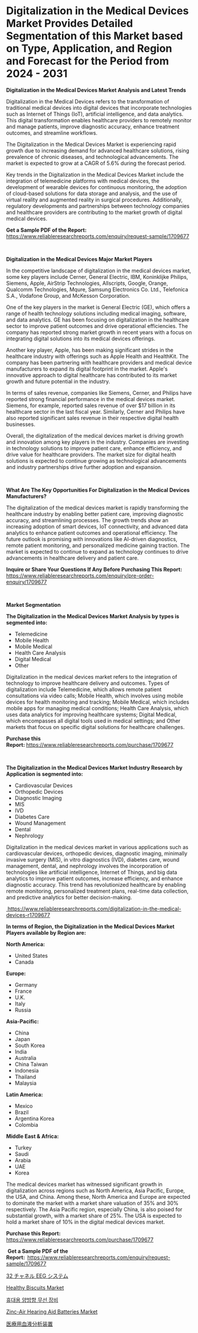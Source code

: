 <p><h1>Digitalization in the Medical Devices Market Provides Detailed Segmentation of this Market based on Type, Application, and Region and Forecast for the Period from 2024 - 2031</h1></p><p><strong>Digitalization in the Medical Devices Market Analysis and Latest Trends</strong></p>
<p><p>Digitalization in the Medical Devices refers to the transformation of traditional medical devices into digital devices that incorporate technologies such as Internet of Things (IoT), artificial intelligence, and data analytics. This digital transformation enables healthcare providers to remotely monitor and manage patients, improve diagnostic accuracy, enhance treatment outcomes, and streamline workflows.</p><p>The Digitalization in the Medical Devices Market is experiencing rapid growth due to increasing demand for advanced healthcare solutions, rising prevalence of chronic diseases, and technological advancements. The market is expected to grow at a CAGR of 5.6% during the forecast period.</p><p>Key trends in the Digitalization in the Medical Devices Market include the integration of telemedicine platforms with medical devices, the development of wearable devices for continuous monitoring, the adoption of cloud-based solutions for data storage and analysis, and the use of virtual reality and augmented reality in surgical procedures. Additionally, regulatory developments and partnerships between technology companies and healthcare providers are contributing to the market growth of digital medical devices.</p></p>
<p><strong>Get a Sample PDF of the Report:&nbsp;</strong> <a href="https://www.reliableresearchreports.com/enquiry/request-sample/1709677">https://www.reliableresearchreports.com/enquiry/request-sample/1709677</a></p>
<p>&nbsp;</p>
<p><strong>Digitalization in the Medical Devices Major Market Players</strong></p>
<p><p>In the competitive landscape of digitalization in the medical devices market, some key players include Cerner, General Electric, IBM, Koninklijke Philips, Siemens, Apple, AirStrip Technologies, Allscripts, Google, Orange, Qualcomm Technologies, Mqure, Samsung Electronics Co. Ltd., Telefonica S.A., Vodafone Group, and McKesson Corporation.</p><p>One of the key players in the market is General Electric (GE), which offers a range of health technology solutions including medical imaging, software, and data analytics. GE has been focusing on digitalization in the healthcare sector to improve patient outcomes and drive operational efficiencies. The company has reported strong market growth in recent years with a focus on integrating digital solutions into its medical devices offerings.</p><p>Another key player, Apple, has been making significant strides in the healthcare industry with offerings such as Apple Health and HealthKit. The company has been partnering with healthcare providers and medical device manufacturers to expand its digital footprint in the market. Apple's innovative approach to digital healthcare has contributed to its market growth and future potential in the industry.</p><p>In terms of sales revenue, companies like Siemens, Cerner, and Philips have reported strong financial performance in the medical devices market. Siemens, for example, reported sales revenue of over $17 billion in its healthcare sector in the last fiscal year. Similarly, Cerner and Philips have also reported significant sales revenue in their respective digital health businesses.</p><p>Overall, the digitalization of the medical devices market is driving growth and innovation among key players in the industry. Companies are investing in technology solutions to improve patient care, enhance efficiency, and drive value for healthcare providers. The market size for digital health solutions is expected to continue growing as technological advancements and industry partnerships drive further adoption and expansion.</p></p>
<p>&nbsp;</p>
<p><strong>What Are The Key Opportunities For Digitalization in the Medical Devices Manufacturers?</strong></p>
<p><p>The digitalization of the medical devices market is rapidly transforming the healthcare industry by enabling better patient care, improving diagnostic accuracy, and streamlining processes. The growth trends show an increasing adoption of smart devices, IoT connectivity, and advanced data analytics to enhance patient outcomes and operational efficiency. The future outlook is promising with innovations like AI-driven diagnostics, remote patient monitoring, and personalized medicine gaining traction. The market is expected to continue to expand as technology continues to drive advancements in healthcare delivery and patient care.</p></p>
<p><strong>Inquire or Share Your Questions If Any Before Purchasing This Report:</strong> <a href="https://www.reliableresearchreports.com/enquiry/pre-order-enquiry/1709677">https://www.reliableresearchreports.com/enquiry/pre-order-enquiry/1709677</a></p>
<p>&nbsp;</p>
<p><strong>Market Segmentation</strong></p>
<p><strong>The Digitalization in the Medical Devices Market Analysis by types is segmented into:</strong></p>
<p><ul><li>Telemedicine</li><li>Mobile Health</li><li>Mobile Medical</li><li>Health Care Analysis</li><li>Digital Medical</li><li>Other</li></ul></p>
<p><p>Digitalization in the medical devices market refers to the integration of technology to improve healthcare delivery and outcomes. Types of digitalization include Telemedicine, which allows remote patient consultations via video calls; Mobile Health, which involves using mobile devices for health monitoring and tracking; Mobile Medical, which includes mobile apps for managing medical conditions; Health Care Analysis, which uses data analytics for improving healthcare systems; Digital Medical, which encompasses all digital tools used in medical settings; and Other markets that focus on specific digital solutions for healthcare challenges.</p></p>
<p><strong>Purchase this Report:&nbsp;</strong><a href="https://www.reliableresearchreports.com/purchase/1709677">https://www.reliableresearchreports.com/purchase/1709677</a></p>
<p>&nbsp;</p>
<p><strong>The Digitalization in the Medical Devices Market Industry Research by Application is segmented into:</strong></p>
<p><ul><li>Cardiovascular Devices</li><li>Orthopedic Devices</li><li>Diagnostic Imaging</li><li>MIS</li><li>IVD</li><li>Diabetes Care</li><li>Wound Management</li><li>Dental</li><li>Nephrology</li></ul></p>
<p><p>Digitalization in the medical devices market in various applications such as cardiovascular devices, orthopedic devices, diagnostic imaging, minimally invasive surgery (MIS), in vitro diagnostics (IVD), diabetes care, wound management, dental, and nephrology involves the incorporation of technologies like artificial intelligence, Internet of Things, and big data analytics to improve patient outcomes, increase efficiency, and enhance diagnostic accuracy. This trend has revolutionized healthcare by enabling remote monitoring, personalized treatment plans, real-time data collection, and predictive analytics for better decision-making.</p></p>
<p><a href="https://www.reliableresearchreports.com/digitalization-in-the-medical-devices-r1709677">&nbsp;https://www.reliableresearchreports.com/digitalization-in-the-medical-devices-r1709677</a></p>
<p><strong>In terms of Region, the Digitalization in the Medical Devices Market Players available by Region are:</strong></p>
<p>
    <p> <strong> North America: </strong>
        <ul>
            <li>United States</li>
            <li>Canada</li>
        </ul>
        </p> 
    <p> <strong> Europe: </strong>
        <ul>
            <li>Germany</li>
            <li>France</li>
            <li>U.K.</li>
            <li>Italy</li>
            <li>Russia</li>
        </ul>
        </p> 
    <p> <strong> Asia-Pacific: </strong>
        <ul>
            <li>China</li>
            <li>Japan</li>
            <li>South Korea</li>
            <li>India</li>
            <li>Australia</li>
            <li>China Taiwan</li>
            <li>Indonesia</li>
            <li>Thailand</li>
            <li>Malaysia</li>
        </ul>
        </p> 
    <p> <strong> Latin America: </strong>
        <ul>
            <li>Mexico</li>
            <li>Brazil</li>
            <li>Argentina Korea</li>
            <li>Colombia</li>
        </ul>
        </p> 
    <p> <strong> Middle East & Africa: </strong>
        <ul>
            <li>Turkey</li>
            <li>Saudi</li>
            <li>Arabia</li>
            <li>UAE</li>
            <li>Korea</li>
        </ul>
    </p>
    </p>
<p><p>The medical devices market has witnessed significant growth in digitalization across regions such as North America, Asia Pacific, Europe, the USA, and China. Among these, North America and Europe are expected to dominate the market with a market share valuation of 35% and 30% respectively. The Asia Pacific region, especially China, is also poised for substantial growth, with a market share of 25%. The USA is expected to hold a market share of 10% in the digital medical devices market.</p></p>
<p><strong>Purchase this Report: </strong><a href="https://www.reliableresearchreports.com/purchase/1709677">https://www.reliableresearchreports.com/purchase/1709677</a></p>
<p>&nbsp;<strong>Get a Sample PDF of the Report:&nbsp;&nbsp;</strong><a href="https://www.reliableresearchreports.com/enquiry/request-sample/1709677">https://www.reliableresearchreports.com/enquiry/request-sample/1709677</a></p>
<p><strong></strong></p>
<p><p><a href="https://github.com/andrade7361/Market-Research-Report-List-1/blob/main/5471571126031.md">32 チャネル EEG システム</a></p><p><a href="https://issuu.com/reportprime-2/docs/healthy-biscuits-market-size-2030.pptx">Healthy Biscuits Market</a></p><p><a href="https://github.com/alfitoms13/Market-Research-Report-List-1/blob/main/4630407123320.md">휴대용 양방향 무선 장비</a></p><p><a href="https://github.com/angelajermaine/Market-Research-Report-List-3/blob/main/zinc-air-hearing-aid-batteries-market.md">Zinc-Air Hearing Aid Batteries Market</a></p><p><a href="https://github.com/RaeJenkins1952/Market-Research-Report-List-1/blob/main/4328952126032.md">医療用血液分析装置</a></p></p>
